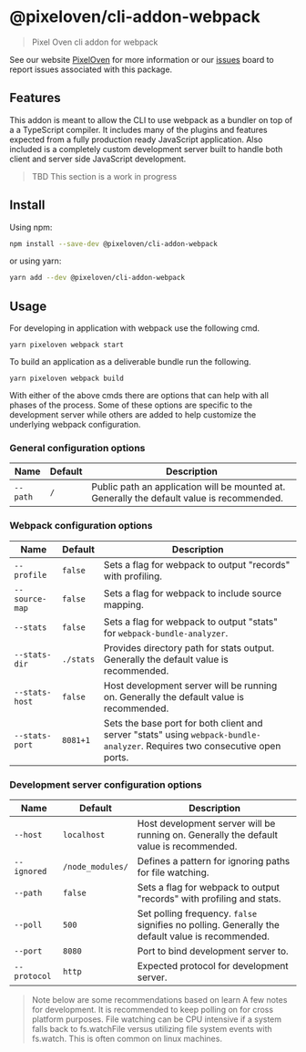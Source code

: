 # @pixeloven/cli-addon-webpack

> Pixel Oven cli addon for webpack

See our website [PixelOven](https://www.pixeloven.com/) for more information or our [issues](https://github.com/pixeloven/pixeloven/issues) board to report issues associated with this package.

## Features

This addon is meant to allow the CLI to use webpack as a bundler on top of a a TypeScript compiler. It includes many of the plugins and features expected from a fully production ready JavaScript application. Also included is a completely custom development server built to handle both client and server side JavaScript development.

> TBD This section is a work in progress

## Install

Using npm:

```sh
npm install --save-dev @pixeloven/cli-addon-webpack
```

or using yarn:

```sh
yarn add --dev @pixeloven/cli-addon-webpack
```

## Usage

For developing in application with webpack use the following cmd.

```
yarn pixeloven webpack start
```

To build an application as a deliverable bundle run the following.

```
yarn pixeloven webpack build
```

With either of the above cmds there are options that can help with all phases of the process. Some of these options are specific to the development server while others are added to help customize the underlying webpack configuration.

### General configuration options

| Name     | Default | Description                                                                                |
| -------- | ------- | ------------------------------------------------------------------------------------------ |
| `--path` | `/`     | Public path an application will be mounted at. Generally the default value is recommended. |

### Webpack configuration options

| Name           | Default   | Description                                                                                                                 |
| -------------- | --------- | --------------------------------------------------------------------------------------------------------------------------- |
| `--profile`    | `false`   | Sets a flag for webpack to output "records" with profiling.                                                                 |
| `--source-map` | `false`   | Sets a flag for webpack to include source mapping.                                                                          |
| `--stats`      | `false`   | Sets a flag for webpack to output "stats" for `webpack-bundle-analyzer`.                                                    |
| `--stats-dir`  | `./stats` | Provides directory path for stats output. Generally the default value is recommended.                                       |
| `--stats-host` | `false`   | Host development server will be running on. Generally the default value is recommended.                                     |
| `--stats-port` | `8081+1`  | Sets the base port for both client and server "stats" using `webpack-bundle-analyzer`. Requires two consecutive open ports. |

### Development server configuration options

| Name         | Default          | Description                                                                                      |
| ------------ | ---------------- | ------------------------------------------------------------------------------------------------ |
| `--host`     | `localhost`      | Host development server will be running on. Generally the default value is recommended.          |
| `--ignored`  | `/node_modules/` | Defines a pattern for ignoring paths for file watching.                                          |
| `--path`     | `false`          | Sets a flag for webpack to output "records" with profiling and stats.                            |
| `--poll`     | `500`            | Set polling frequency. `false` signifies no polling. Generally the default value is recommended. |
| `--port`     | `8080`           | Port to bind development server to.                                                              |
| `--protocol` | `http`           | Expected protocol for development server.                                                        |

> Note below are some recommendations based on learn A few notes for development.
> It is recommended to keep polling on for cross platform purposes. File watching can be CPU intensive if a system falls back to fs.watchFile versus utilizing file system events with fs.watch. This is often common on linux machines.
